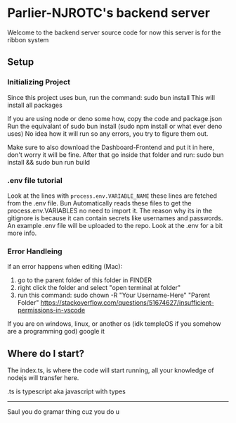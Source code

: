 
# Parlier-NJROTC's backend server

Welcome to the backend server source code
for now this server is for the ribbon system

## Setup

### Initializing Project

Since this project uses bun, run the command: sudo bun install
This will install all packages

If you are using node or deno some how, copy the code and package.json
Run the equivalant of sudo bun install (sudo npm install or what ever deno uses)
No idea how it will run so any errors, you try to figure them out.

Make sure to also download the Dashboard-Frontend and put it in here, don't worry it will be fine. After that go inside that folder and run: sudo bun install && sudo bun run build

### .env file tutorial

Look at the lines with `process.env.VARIABLE_NAME` these lines are fetched from the .env file. Bun Automatically reads these files to get the process.env.VARIABLES no need to import it. The reason why its in the gitignore is because it can contain secrets like usernames and passwords. An example .env file will be uploaded to the repo. Look at the .env for a bit more info.

### Error Handleing

if an error happens when editing (Mac):

1. go to the parent folder of this folder in FINDER
2. right click the folder and select "open terminal at folder"
3. run this command: sudo chown -R "Your Username-Here" "Parent Folder"
<https://stackoverflow.com/questions/51674627/insufficient-permissions-in-vscode>

If you are on windows, linux, or another os (idk templeOS if you somehow are a programming god)
google it

## Where do I start?

The index.ts, is where the code will start running,
all your knowledge of nodejs will transfer here.

.ts is typescript aka javascript with types

---
Saul you do gramar thing cuz you do u
